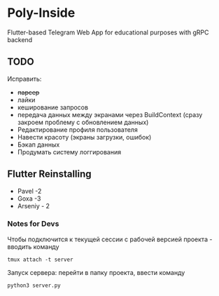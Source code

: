 # Poly-Inside
Flutter-based Telegram Web App for educational purposes with gRPC backend

## TODO
Исправить:
- ~~парсер~~
- лайки
- кеширование запросов
- передача данных между экранами через BuildContext (сразу закроем проблему с обновлением данных)
- Редактирование профиля пользователя
- Навести красоту (экраны загрузки, ошибок)
- Бэкап данных
- Продумать систему логгирования

## Flutter Reinstalling
- Pavel -2
- Goxa -3
- Arseniy - 2

### Notes for Devs
Чтобы подключится к текущей сессии с рабочей версией проекта - вводить команду
```
tmux attach -t server
```
Запуск сервера: перейти в папку проекта, ввести команду
```
python3 server.py
```
